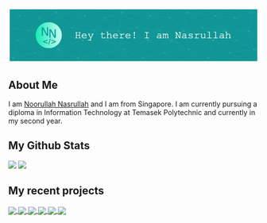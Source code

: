 ![Header](assets/header.png)

## About Me
I am <a href="https://nasportfolio.com">Noorullah Nasrullah</a> and I am from Singapore. I am currently pursuing a diploma in Information Technology at Temasek Polytechnic and currently in my second year.

## My Github Stats
<img src="https://github-readme-stats.vercel.app/api?username=Coeeter&show_icons=true&theme=github_dark&hide_border=true" />
<img src="https://github-readme-stats.vercel.app/api/top-langs/?username=Coeeter&layout=compact&theme=github_dark&hide_border=true" />

## My recent projects
<a href="https://github.com/Coeeter/ts-clicktoeat-backend">
  <img align="center" src="https://github-readme-stats.vercel.app/api/pin/?username=Coeeter&theme=github_dark&hide_border=true&repo=ts-clicktoeat-backend"/>
</a>
<a href="https://github.com/Coeeter/TodoListCompose">
  <img align="center" src="https://github-readme-stats.vercel.app/api/pin/?username=Coeeter&theme=github_dark&hide_border=true&repo=TodoListCompose"/>
</a>
<a href="https://github.com/Coeeter/ts-nasportfolio">
  <img align="center" src="https://github-readme-stats.vercel.app/api/pin/?username=Coeeter&theme=github_dark&hide_border=true&repo=ts-nasportfolio"/>
</a>
<a href="https://github.com/Coeeter/flutter-clicktorun">
  <img align="center" src="https://github-readme-stats.vercel.app/api/pin/?username=Coeeter&theme=github_dark&hide_border=true&repo=flutter-clicktorun"/>
</a>
<a href="https://github.com/Coeeter/ClickToRun">
  <img align="center" src="https://github-readme-stats.vercel.app/api/pin/?username=Coeeter&theme=github_dark&hide_border=true&repo=ClickToRun"/>
</a>
<a href="https://github.com/Coeeter/TransportExpenseFlutter">
  <img align="center" src="https://github-readme-stats.vercel.app/api/pin/?username=Coeeter&theme=github_dark&hide_border=true&repo=TransportExpenseFlutter"/>
</a>
